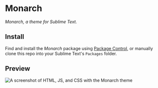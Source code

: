Monarch
=======
*Monarch, a theme for Sublime Text.*

## Install

Find and install the *Monarch* package using [Package Control](https://sublime.wbond.net), or manually clone this repo into your Sublime Text's `Packages` folder.

## Preview
![A screenshot of HTML, JS, and CSS with the Monarch theme](http://ericmagnuson.me/i/14qeu_20130916_003619.png "HTML, JS, and CSS samples")
